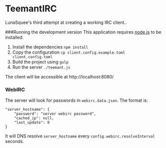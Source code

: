 # TeemantIRC
LunaSquee's third attempt at creating a working IRC client..

###Running the development version
This application requires [node.js](https://nodejs.org/) to be installed.

1. Install the dependencies `npm install`
2. Copy the configuration `cp client.config.example.toml client.config.toml`
3. Build the project using `gulp`
4. Run the server `./teemant.js`

The client will be accessible at http://localhost:8080/

### WebIRC

The server will look for passwords in `webirc.data.json`. The format is: 
```
"server_hostname": {
	"password": "server webirc password",
	"cached_ip": null,
	"last_update": 0
}
```
It will DNS resolve `server_hostname` every `config.webirc.resolveInterval` seconds.
